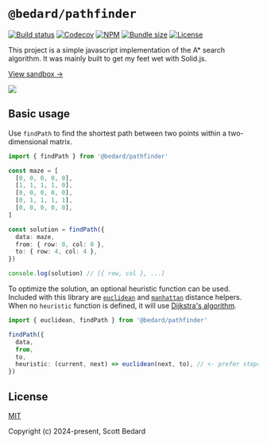 # `@bedard/pathfinder`

[![Build status](https://img.shields.io/github/actions/workflow/status/scottbedard/pathfinder/test.yml?branch=main&style=flat-square)](https://github.com/scottbedard/pathfinder/actions)
[![Codecov](https://img.shields.io/codecov/c/github/scottbedard/pathfinder?token=3Zz8qEA57I&style=flat-square)](https://codecov.io/gh/scottbedard/pathfinder)
[![NPM](https://img.shields.io/npm/v/%40bedard%2Fpathfinder?style=flat-square)](https://www.npmjs.com/package/@bedard/pathfinder)
[![Bundle size](https://img.shields.io/bundlephobia/minzip/@bedard/pathfinder?label=gzipped&style=flat-square)](https://bundlephobia.com/result?p=@bedard/pathfinder)
[![License](https://img.shields.io/github/license/scottbedard/pathfinder?color=blue&style=flat-square)](https://github.com/scottbedard/pathfinder/blob/main/LICENSE)

This project is a simple javascript implementation of the A* search algorithm. It was mainly built to get my feet wet with Solid.js.

[View sandbox &rarr;](https://pathfinder.scottbedard.net)

<a href="https://pathfinder.scottbedard.net">
  <img src="https://github.com/scottbedard/maze/assets/7980426/e4c3b0d8-9b4a-4ac1-a027-715270028f99" />
</a>

## Basic usage

Use `findPath` to find the shortest path between two points within a two-dimensional matrix.

```ts
import { findPath } from '@bedard/pathfinder'

const maze = [
  [0, 0, 0, 0, 0],
  [1, 1, 1, 1, 0],
  [0, 0, 0, 0, 0],
  [0, 1, 1, 1, 1],
  [0, 0, 0, 0, 0],
]

const solution = findPath({
  data: maze,
  from: { row: 0, col: 0 },
  to: { row: 4, col: 4 },
})

console.log(solution) // [{ row, col }, ...]
```

To optimize the solution, an optional heuristic function can be used. Included with this library are [`euclidean`](https://en.wikipedia.org/wiki/Euclidean_distance) and [`manhattan`](https://en.wikipedia.org/wiki/Taxicab_geometry) distance helpers. When no `heuristic` function is defined, it will use [Dijkstra's algorithm](https://en.wikipedia.org/wiki/Dijkstra%27s_algorithm).

```ts
import { euclidean, findPath } from '@bedard/pathfinder'

findPath({
  data,
  from,
  to,
  heuristic: (current, next) => euclidean(next, to), // <- prefer steps towards the target
})
```

## License

[MIT](https://github.com/scottbedard/pathfinder/tree/main?tab=MIT-1-ov-file#readme)

Copyright (c) 2024-present, Scott Bedard
